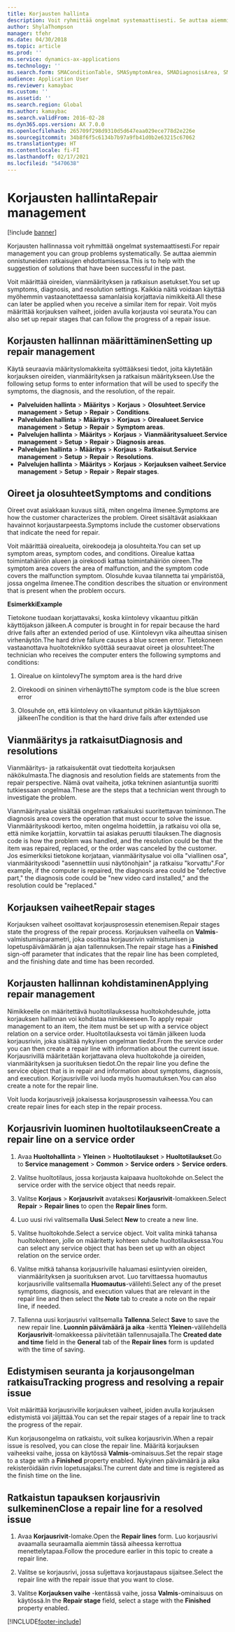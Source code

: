 ```yaml
---
title: Korjausten hallinta
description: Voit ryhmittää ongelmat systemaattisesti. Se auttaa aiemmin onnistuneiden ratkaisujen ehdottamisessa.
author: ShylaThompson
manager: tfehr
ms.date: 04/30/2018
ms.topic: article
ms.prod: ''
ms.service: dynamics-ax-applications
ms.technology: ''
ms.search.form: SMAConditionTable, SMASymptomArea, SMADiagnosisArea, SMAResolutionTable, SMARepairStage
audience: Application User
ms.reviewer: kamaybac
ms.custom: ''
ms.assetid: ''
ms.search.region: Global
ms.author: kamaybac
ms.search.validFrom: 2016-02-28
ms.dyn365.ops.version: AX 7.0.0
ms.openlocfilehash: 265709f298d9310d5d647eaa029ece778d2e226e
ms.sourcegitcommit: 34b8f6f5c6134b7b97a9fb41d0b2e63215c67062
ms.translationtype: HT
ms.contentlocale: fi-FI
ms.lasthandoff: 02/17/2021
ms.locfileid: "5470638"
---
```

# <a name="repair-management"></a><span data-ttu-id="e2f66-103">Korjausten hallinta</span><span class="sxs-lookup"><span data-stu-id="e2f66-103">Repair management</span></span>       

[!include [banner](../includes/banner.md)]


<span data-ttu-id="e2f66-104">Korjausten hallinnassa voit ryhmittää ongelmat systemaattisesti.</span><span class="sxs-lookup"><span data-stu-id="e2f66-104">For repair management you can group problems systematically.</span></span> <span data-ttu-id="e2f66-105">Se auttaa aiemmin onnistuneiden ratkaisujen ehdottamisessa.</span><span class="sxs-lookup"><span data-stu-id="e2f66-105">This is to help with the suggestion of solutions that have been successful in the past.</span></span>

<span data-ttu-id="e2f66-106">Voit määrittää oireiden, vianmäärityksen ja ratkaisun asetukset.</span><span class="sxs-lookup"><span data-stu-id="e2f66-106">You set up symptoms, diagnosis, and resolution settings.</span></span> <span data-ttu-id="e2f66-107">Kaikkia näitä voidaan käyttää myöhemmin vastaanotettaessa samanlaisia korjattavia nimikkeitä.</span><span class="sxs-lookup"><span data-stu-id="e2f66-107">All these can later be applied when you receive a similar item for repair.</span></span> <span data-ttu-id="e2f66-108">Voit myös määrittää korjauksen vaiheet, joiden avulla korjausta voi seurata.</span><span class="sxs-lookup"><span data-stu-id="e2f66-108">You can also set up repair stages that can follow the progress of a repair issue.</span></span>

## <a name="setting-up-repair-management"></a><span data-ttu-id="e2f66-109">Korjausten hallinnan määrittäminen</span><span class="sxs-lookup"><span data-stu-id="e2f66-109">Setting up repair management</span></span>

<span data-ttu-id="e2f66-110">Käytä seuraavia määrityslomakkeita syöttääksesi tiedot, joita käytetään korjauksen oireiden, vianmäärityksen ja ratkaisun määritykseen.</span><span class="sxs-lookup"><span data-stu-id="e2f66-110">Use the following setup forms to enter information that will be used to specify the symptoms, the diagnosis, and the resolution, of the repair.</span></span>

- <span data-ttu-id="e2f66-111">**Palveluiden hallinta** \> **Määritys** \> **Korjaus** \> **Olosuhteet**.</span><span class="sxs-lookup"><span data-stu-id="e2f66-111">**Service management** \> **Setup** \> **Repair** \> **Conditions**.</span></span>
- <span data-ttu-id="e2f66-112">**Palveluiden hallinta** \> **Määritys** \> **Korjaus** \> **Oirealueet**.</span><span class="sxs-lookup"><span data-stu-id="e2f66-112">**Service management** \> **Setup** \> **Repair** \> **Symptom areas**.</span></span>
-  <span data-ttu-id="e2f66-113">**Palvelujen hallinta** \> **Määritys** \> **Korjaus** \> **Vianmääritysalueet**.</span><span class="sxs-lookup"><span data-stu-id="e2f66-113">**Service management** \> **Setup** \> **Repair** \> **Diagnosis areas**.</span></span>
- <span data-ttu-id="e2f66-114">**Palvelujen hallinta** \> **Määritys** \> **Korjaus** \> **Ratkaisut**.</span><span class="sxs-lookup"><span data-stu-id="e2f66-114">**Service management** \> **Setup** \> **Repair** \> **Resolutions**.</span></span>
- <span data-ttu-id="e2f66-115">**Palvelujen hallinta** \> **Määritys** \> **Korjaus** \> **Korjauksen vaiheet**.</span><span class="sxs-lookup"><span data-stu-id="e2f66-115">**Service management** \> **Setup** \> **Repair** \> **Repair stages**.</span></span>

## <a name="symptoms-and-conditions"></a><span data-ttu-id="e2f66-116">Oireet ja olosuhteet</span><span class="sxs-lookup"><span data-stu-id="e2f66-116">Symptoms and conditions</span></span>

<span data-ttu-id="e2f66-117">Oireet ovat asiakkaan kuvaus siitä, miten ongelma ilmenee.</span><span class="sxs-lookup"><span data-stu-id="e2f66-117">Symptoms are how the customer characterizes the problem.</span></span> <span data-ttu-id="e2f66-118">Oireet sisältävät asiakkaan havainnot korjaustarpeesta.</span><span class="sxs-lookup"><span data-stu-id="e2f66-118">Symptoms include the customer observations that indicate the need for repair.</span></span>

<span data-ttu-id="e2f66-119">Voit määrittää oirealueita, oirekoodeja ja olosuhteita.</span><span class="sxs-lookup"><span data-stu-id="e2f66-119">You can set up symptom areas, symptom codes, and conditions.</span></span> <span data-ttu-id="e2f66-120">Oirealue kattaa toimintahäiriön alueen ja oirekoodi kattaa toimintahäiriön oireen.</span><span class="sxs-lookup"><span data-stu-id="e2f66-120">The symptom area covers the area of malfunction, and the symptom code covers the malfunction symptom.</span></span> <span data-ttu-id="e2f66-121">Olosuhde kuvaa tilannetta tai ympäristöä, jossa ongelma ilmenee.</span><span class="sxs-lookup"><span data-stu-id="e2f66-121">The condition describes the situation or environment that is present when the problem occurs.</span></span>

<span data-ttu-id="e2f66-122">**Esimerkki**</span><span class="sxs-lookup"><span data-stu-id="e2f66-122">**Example**</span></span>

<span data-ttu-id="e2f66-123">Tietokone tuodaan korjattavaksi, koska kiintolevy vikaantuu pitkän käyttöjakson jälkeen.</span><span class="sxs-lookup"><span data-stu-id="e2f66-123">A computer is brought in for repair because the hard drive fails after an extended period of use.</span></span> <span data-ttu-id="e2f66-124">Kiintolevyn vika aiheuttaa sinisen virhenäytön.</span><span class="sxs-lookup"><span data-stu-id="e2f66-124">The hard drive failure causes a blue screen error.</span></span> <span data-ttu-id="e2f66-125">Tietokoneen vastaanottava huoltoteknikko syöttää seuraavat oireet ja olosuhteet:</span><span class="sxs-lookup"><span data-stu-id="e2f66-125">The technician who receives the computer enters the following symptoms and conditions:</span></span>

1.  <span data-ttu-id="e2f66-126">Oirealue on kiintolevy</span><span class="sxs-lookup"><span data-stu-id="e2f66-126">The symptom area is the hard drive</span></span>

2.  <span data-ttu-id="e2f66-127">Oirekoodi on sininen virhenäyttö</span><span class="sxs-lookup"><span data-stu-id="e2f66-127">The symptom code is the blue screen error</span></span>

3.  <span data-ttu-id="e2f66-128">Olosuhde on, että kiintolevy on vikaantunut pitkän käyttöjakson jälkeen</span><span class="sxs-lookup"><span data-stu-id="e2f66-128">The condition is that the hard drive fails after extended use</span></span>

## <a name="diagnosis-and-resolutions"></a><span data-ttu-id="e2f66-129">Vianmääritys ja ratkaisut</span><span class="sxs-lookup"><span data-stu-id="e2f66-129">Diagnosis and resolutions</span></span>

<span data-ttu-id="e2f66-130">Vianmääritys- ja ratkaisukentät ovat tiedotteita korjauksen näkökulmasta.</span><span class="sxs-lookup"><span data-stu-id="e2f66-130">The diagnosis and resolution fields are statements from the repair perspective.</span></span> <span data-ttu-id="e2f66-131">Nämä ovat vaiheita, jotka tekninen asiantuntija suoritti tutkiessaan ongelmaa.</span><span class="sxs-lookup"><span data-stu-id="e2f66-131">These are the steps that a technician went through to investigate the problem.</span></span>

<span data-ttu-id="e2f66-132">Vianmääritysalue sisältää ongelman ratkaisuksi suoritettavan toiminnon.</span><span class="sxs-lookup"><span data-stu-id="e2f66-132">The diagnosis area covers the operation that must occur to solve the issue.</span></span> <span data-ttu-id="e2f66-133">Vianmäärityskoodi kertoo, miten ongelma hoidettiin, ja ratkaisu voi olla se, että nimike korjattiin, korvattiin tai asiakas peruutti tilauksen.</span><span class="sxs-lookup"><span data-stu-id="e2f66-133">The diagnosis code is how the problem was handled, and the resolution could be that the item was repaired, replaced, or the order was canceled by the customer.</span></span> <span data-ttu-id="e2f66-134">Jos esimerkiksi tietokone korjataan, vianmääritysalue voi olla "viallinen osa", vianmäärityskoodi "asennettiin uusi näytönohjain" ja ratkaisu "korvattu".</span><span class="sxs-lookup"><span data-stu-id="e2f66-134">For example, if the computer is repaired, the diagnosis area could be "defective part," the diagnosis code could be "new video card installed," and the resolution could be "replaced."</span></span>

## <a name="repair-stages"></a><span data-ttu-id="e2f66-135">Korjauksen vaiheet</span><span class="sxs-lookup"><span data-stu-id="e2f66-135">Repair stages</span></span>

<span data-ttu-id="e2f66-136">Korjauksen vaiheet osoittavat korjausprosessin etenemisen.</span><span class="sxs-lookup"><span data-stu-id="e2f66-136">Repair stages state the progress of the repair process.</span></span> <span data-ttu-id="e2f66-137">Korjauksen vaiheella on **Valmis**-valmistumisparametri, joka osoittaa korjausrivin valmistumisen ja lopetuspäivämäärän ja ajan tallennuksen.</span><span class="sxs-lookup"><span data-stu-id="e2f66-137">The repair stage has a **Finished** sign-off parameter that indicates that the repair line has been completed, and the finishing date and time has been recorded.</span></span>

## <a name="applying-repair-management"></a><span data-ttu-id="e2f66-138">Korjausten hallinnan kohdistaminen</span><span class="sxs-lookup"><span data-stu-id="e2f66-138">Applying repair management</span></span>

<span data-ttu-id="e2f66-139">Nimikkeelle on määritettävä huoltotilauksessa huoltokohdesuhde, jotta korjauksen hallinnan voi kohdistaa nimikkeeseen.</span><span class="sxs-lookup"><span data-stu-id="e2f66-139">To apply repair management to an item, the item must be set up with a service object relation on a service order.</span></span> <span data-ttu-id="e2f66-140">Huoltotilauksesta voi tämän jälkeen luoda korjausrivin, joka sisältää nykyisen ongelman tiedot.</span><span class="sxs-lookup"><span data-stu-id="e2f66-140">From the service order you can then create a repair line with information about the current issue.</span></span> <span data-ttu-id="e2f66-141">Korjausrivillä määritetään korjattavana oleva huoltokohde ja oireiden, vianmäärityksen ja suorituksen tiedot.</span><span class="sxs-lookup"><span data-stu-id="e2f66-141">On the repair line you define the service object that is in repair and information about symptoms, diagnosis, and execution.</span></span> <span data-ttu-id="e2f66-142">Korjausriville voi luoda myös huomautuksen.</span><span class="sxs-lookup"><span data-stu-id="e2f66-142">You can also create a note for the repair line.</span></span>

<span data-ttu-id="e2f66-143">Voit luoda korjausrivejä jokaisessa korjausprosessin vaiheessa.</span><span class="sxs-lookup"><span data-stu-id="e2f66-143">You can create repair lines for each step in the repair process.</span></span>

## <a name="create-a-repair-line-on-a-service-order"></a><span data-ttu-id="e2f66-144">Korjausrivin luominen huoltotilaukseen</span><span class="sxs-lookup"><span data-stu-id="e2f66-144">Create a repair line on a service order</span></span>

1.  <span data-ttu-id="e2f66-145">Avaa **Huoltohallinta** \> **Yleinen** \> **Huoltotilaukset** \> **Huoltotilaukset**.</span><span class="sxs-lookup"><span data-stu-id="e2f66-145">Go to **Service management** \> **Common** \> **Service orders** \> **Service orders**.</span></span>

2.  <span data-ttu-id="e2f66-146">Valitse huoltotilaus, jossa korjausta kaipaava huoltokohde on.</span><span class="sxs-lookup"><span data-stu-id="e2f66-146">Select the service order with the service object that needs repair.</span></span>

3.  <span data-ttu-id="e2f66-147">Valitse **Korjaus** \> **Korjausrivit** avataksesi **Korjausrivit**-lomakkeen.</span><span class="sxs-lookup"><span data-stu-id="e2f66-147">Select **Repair** \> **Repair lines** to open the **Repair lines** form.</span></span>

4.  <span data-ttu-id="e2f66-148">Luo uusi rivi valitsemalla **Uusi**.</span><span class="sxs-lookup"><span data-stu-id="e2f66-148">Select **New** to create a new line.</span></span>

5.  <span data-ttu-id="e2f66-149">Valitse huoltokohde.</span><span class="sxs-lookup"><span data-stu-id="e2f66-149">Select a service object.</span></span> <span data-ttu-id="e2f66-150">Voit valita minkä tahansa huoltokohteen, jolle on määritetty kohteen suhde huoltotilauksessa.</span><span class="sxs-lookup"><span data-stu-id="e2f66-150">You can select any service object that has been set up with an object relation on the service order.</span></span>

6.  <span data-ttu-id="e2f66-151">Valitse mitkä tahansa korjausriville haluamasi esiintyvien oireiden, vianmäärityksen ja suorituksen arvot. Luo tarvittaessa huomautus korjausriville valitsemalla **Huomautus**-välilehti.</span><span class="sxs-lookup"><span data-stu-id="e2f66-151">Select any of the preset symptoms, diagnosis, and execution values that are relevant in the repair line and then select the **Note** tab to create a note on the repair line, if needed.</span></span>

7.  <span data-ttu-id="e2f66-152">Tallenna uusi korjausrivi valitsemalla **Tallenna**.</span><span class="sxs-lookup"><span data-stu-id="e2f66-152">Select **Save** to save the new repair line.</span></span> <span data-ttu-id="e2f66-153">**Luonnin päivämäärä ja aika** -kenttä **Yleinen**-välilehdellä **Korjausrivit**-lomakkeessa päivitetään tallennusajalla.</span><span class="sxs-lookup"><span data-stu-id="e2f66-153">The **Created date and time** field in the **General** tab of the **Repair lines** form is updated with the time of saving.</span></span>

## <a name="tracking-progress-and-resolving-a-repair-issue"></a><span data-ttu-id="e2f66-154">Edistymisen seuranta ja korjausongelman ratkaisu</span><span class="sxs-lookup"><span data-stu-id="e2f66-154">Tracking progress and resolving a repair issue</span></span>

<span data-ttu-id="e2f66-155">Voit määrittää korjausriville korjauksen vaiheet, joiden avulla korjauksen edistymistä voi jäljittää.</span><span class="sxs-lookup"><span data-stu-id="e2f66-155">You can set the repair stages of a repair line to track the progress of the repair.</span></span>

<span data-ttu-id="e2f66-156">Kun korjausongelma on ratkaistu, voit sulkea korjausrivin.</span><span class="sxs-lookup"><span data-stu-id="e2f66-156">When a repair issue is resolved, you can close the repair line.</span></span> <span data-ttu-id="e2f66-157">Määritä korjauksen vaiheeksi vaihe, jossa on käytössä **Valmis**-ominaisuus.</span><span class="sxs-lookup"><span data-stu-id="e2f66-157">Set the repair stage to a stage with a **Finished** property enabled.</span></span> <span data-ttu-id="e2f66-158">Nykyinen päivämäärä ja aika rekisteröidään rivin lopetusajaksi.</span><span class="sxs-lookup"><span data-stu-id="e2f66-158">The current date and time is registered as the finish time on the line.</span></span>

## <a name="close-a-repair-line-for-a-resolved-issue"></a><span data-ttu-id="e2f66-159">Ratkaistun tapauksen korjausrivin sulkeminen</span><span class="sxs-lookup"><span data-stu-id="e2f66-159">Close a repair line for a resolved issue</span></span>

1.  <span data-ttu-id="e2f66-160">Avaa **Korjausrivit**-lomake.</span><span class="sxs-lookup"><span data-stu-id="e2f66-160">Open the **Repair lines** form.</span></span> <span data-ttu-id="e2f66-161">Luo korjausrivi avaamalla seuraamalla aiemmin tässä aiheessa kerrottua menettelytapaa.</span><span class="sxs-lookup"><span data-stu-id="e2f66-161">Follow the procedure earlier in this topic to create a repair line.</span></span>

2.  <span data-ttu-id="e2f66-162">Valitse se korjausrivi, jossa suljettava korjaustapaus sijaitsee.</span><span class="sxs-lookup"><span data-stu-id="e2f66-162">Select the repair line with the repair issue that you want to close.</span></span>

3.  <span data-ttu-id="e2f66-163">Valitse **Korjauksen vaihe** -kentässä vaihe, jossa **Valmis**-ominaisuus on käytössä.</span><span class="sxs-lookup"><span data-stu-id="e2f66-163">In the **Repair stage** field, select a stage with the **Finished** property enabled.</span></span>

  




[!INCLUDE[footer-include](../../includes/footer-banner.md)]